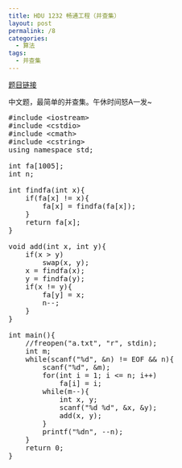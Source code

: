 ```yaml
---
title: HDU 1232 畅通工程（并查集）
layout: post
permalink: /8
categories:
  - 算法
tags:
  - 并查集
---
```

<a href="http://acm.hdu.edu.cn/showproblem.php?pid=1232" target="_blank">题目链接</a>

中文题，最简单的并查集。午休时间怒A一发~

<pre class="brush: cpp; title: ; notranslate" title="">#include &lt;iostream&gt;
#include &lt;cstdio&gt;
#include &lt;cmath&gt;
#include &lt;cstring&gt;
using namespace std;

int fa[1005];
int n;

int findfa(int x){
    if(fa[x] != x){
        fa[x] = findfa(fa[x]);
    }
    return fa[x];
}

void add(int x, int y){
    if(x &gt; y)
        swap(x, y);
    x = findfa(x);
    y = findfa(y);
    if(x != y){
        fa[y] = x;
        n--;
    }
}

int main(){
    //freopen("a.txt", "r", stdin);
    int m;
    while(scanf("%d", &n) != EOF && n){
        scanf("%d", &m);
        for(int i = 1; i &lt;= n; i++)
            fa[i] = i;
        while(m--){
            int x, y;
            scanf("%d %d", &x, &y);
            add(x, y);
        }
        printf("%dn", --n);
    }
    return 0;
}

</pre>